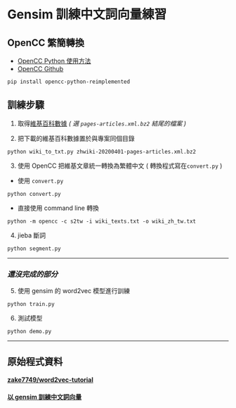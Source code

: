 # Gensim 訓練中文詞向量練習

## OpenCC 繁簡轉換

- [OpenCC Python 使用方法](https://pypi.org/project/opencc-python-reimplemented/)
- [OpenCC Github](https://github.com/BYVoid/OpenCC)
```
pip install opencc-python-reimplemented
```

## 訓練步驟

1. 取得[維基百科數據](https://zh.wikipedia.org/wiki/Wikipedia:%E6%95%B0%E6%8D%AE%E5%BA%93%E4%B8%8B%E8%BD%BD) *( 選 `pages-articles.xml.bz2` 結尾的檔案 )*

2. 把下載的維基百科數據置於與專案同個目錄
```
python wiki_to_txt.py zhwiki-20200401-pages-articles.xml.bz2
```

3. 使用 OpenCC 把維基文章統一轉換為繁體中文 ( 轉換程式寫在`convert.py` )
- 使用 `convert.py`
```
python convert.py
```

- 直接使用 command line 轉換
```
python -m opencc -c s2tw -i wiki_texts.txt -o wiki_zh_tw.txt
```

4. jieba 斷詞
```
python segment.py
```

---

### *還沒完成的部分*

5. 使用 gensim 的 word2vec 模型進行訓練
```
python train.py
```

6. 測試模型
```
python demo.py
```

---

## 原始程式資料
#### [zake7749/word2vec-tutorial](https://github.com/zake7749/word2vec-tutorial)
#### [以 gensim 訓練中文詞向量](http://zake7749.github.io/2016/08/28/word2vec-with-gensim/)

